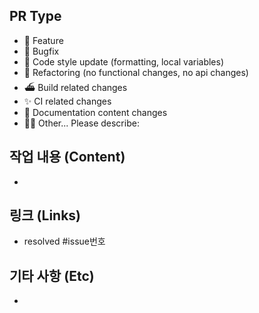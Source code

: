 ## PR Type

<!-- 해당되는 것들을 제외하곤 지워주세요. -->

- 💫 Feature
- 🐛 Bugfix
- 🎨 Code style update (formatting, local variables)
- 🫧 Refactoring (no functional changes, no api changes)
- ⛴️ Build related changes
- ✨ CI related changes
- 📑 Documentation content changes
- 🧑‍🔧 Other... Please describe:

## 작업 내용 (Content)

<!-- 중점적으로 봐야 하는 부분을 바로 알 수 있도록 변경된 내용을 나열합니다. -->

- 

## 링크 (Links)

- resolved #issue번호

## 기타 사항 (Etc)

<!-- PR에 대한 추가 설명이나 작업하면서 고민이 되었던 부분 등 -->

- 
